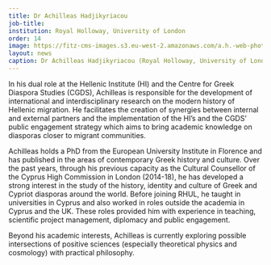 ```yaml
---
title: Dr Achilleas Hadjikyriacou
job-title:
institution: Royal Holloway, University of London
order: 14
image: https://fitz-cms-images.s3.eu-west-2.amazonaws.com/a.h.-web-photo-1-.jpg
layout: news
caption: Dr Achilleas Hadjikyriacou (Royal Holloway, University of London)
---
```

In his dual role at the Hellenic Institute (HI) and the Centre for Greek Diaspora Studies (CGDS), Achilleas is responsible for the development of international and interdisciplinary research on the modern history of Hellenic migration. He facilitates the creation of synergies between internal and external partners and the implementation of the HI’s and the CGDS’ public engagement strategy which aims to bring academic knowledge on diasporas closer to migrant communities.

Achilleas holds a PhD from the European University Institute in Florence and has published in the areas of contemporary Greek history and culture. Over the past years, through his previous capacity as the Cultural Counsellor of the Cyprus High Commission in London (2014-18), he has developed a strong interest in the study of the history, identity and culture of Greek and Cypriot diasporas around the world. Before joining RHUL, he taught in universities in Cyprus and also worked in roles outside the academia in Cyprus and the UK. These roles provided him with experience in teaching, scientific project management, diplomacy and public engagement.

Beyond his academic interests, Achilleas is currently exploring possible intersections of positive sciences (especially theoretical physics and cosmology) with practical philosophy.

